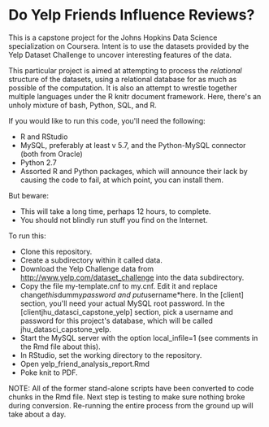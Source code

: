 # Do Yelp Friends Influence Reviews?

This is a capstone project for the Johns Hopkins Data Science specialization on Coursera.
Intent is to use the datasets provided by the Yelp Dataset Challenge to uncover interesting
features of the data.

This particular project is aimed at attempting to process the *relational* structure of the
datasets, using a relational database for as much as possible of the computation.  It is
also an attempt to wrestle together multiple languages under the R knitr document framework.
Here, there's an unholy mixture of bash, Python, SQL, and R.

If you would like to run this code, you'll need the following:

* R and RStudio
* MySQL, preferably at least v 5.7, and the Python-MySQL connector (both from Oracle)
* Python 2.7
* Assorted R and Python packages, which will announce their lack by causing the code to fail,
  at which point, you can install them.

But beware:

* This will take a long time, perhaps 12 hours, to complete.
* You should not blindly run stuff you find on the Internet.

To run this:

* Clone this repository.
* Create a subdirectory within it called data.
* Download the Yelp Challenge data from http://www.yelp.com/dataset_challenge into the data subdirectory.
* Copy the file my-template.cnf to my.cnf. Edit it and replace change*this*dummy*password and
  put*username*here. In the [client] section, you'll need your actual MySQL root password. In the
  [clientjhu_datasci_capstone_yelp] section, pick a username and password for this project's
  database, which will be called jhu_datasci_capstone_yelp.
* Start the MySQL server with the option local_infile=1 (see comments in the Rmd file about this).
* In RStudio, set the working directory to the repository.
* Open yelp_friend_analysis_report.Rmd
* Poke knit to PDF.

NOTE: All of the former stand-alone scripts have been converted to code chunks in the Rmd file.
Next step is testing to make sure nothing broke during conversion. Re-running the entire process
from the ground up will take about a day.